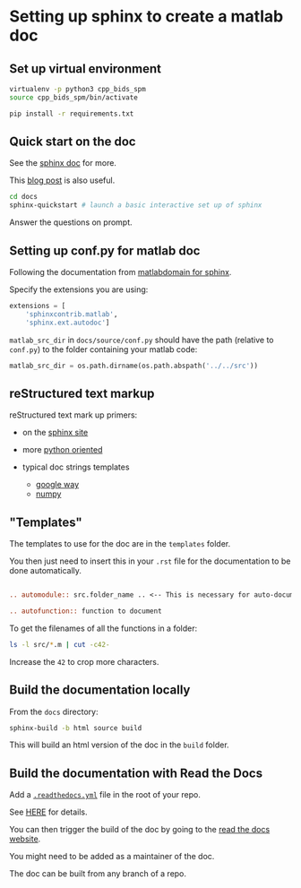 # Setting up sphinx to create a matlab doc

## Set up virtual environment

```bash
virtualenv -p python3 cpp_bids_spm
source cpp_bids_spm/bin/activate

pip install -r requirements.txt
```

## Quick start on the doc

See the [sphinx doc](https://www.sphinx-doc.org/en/master/usage/quickstart.html)
for more.

This
[blog post](https://medium.com/@richdayandnight/a-simple-tutorial-on-how-to-document-your-python-project-using-sphinx-and-rinohtype-177c22a15b5b)
is also useful.

```bash
cd docs
sphinx-quickstart # launch a basic interactive set up of sphinx
```

Answer the questions on prompt.

## Setting up conf.py for matlab doc

Following the documentation from
[matlabdomain for sphinx](https://github.com/sphinx-contrib/matlabdomain).

Specify the extensions you are using:

```python
extensions = [
    'sphinxcontrib.matlab',
    'sphinx.ext.autodoc']
```

`matlab_src_dir` in `docs/source/conf.py` should have the path (relative to
`conf.py`) to the folder containing your matlab code:

```python
matlab_src_dir = os.path.dirname(os.path.abspath('../../src'))
```

## reStructured text markup

reStructured text mark up primers:

-   on the [sphinx site](https://www.sphinx-doc.org/en/master/usage/restructuredtext/basics.html)

-   more
    [python oriented](https://pythonhosted.org/an_example_pypi_project/sphinx.html)

-   typical doc strings templates
    -   [google way](https://www.sphinx-doc.org/en/master/usage/extensions/example_google.html)
    -   [numpy](https://www.sphinx-doc.org/en/master/usage/extensions/example_numpy.html#example-numpy)

## "Templates"

The templates to use for the doc are in the `templates` folder.

You then just need to insert this in your `.rst` file for the documentation to
be done automatically.

```rst

.. automodule:: src.folder_name .. <-- This is necessary for auto-documenting the rest

.. autofunction:: function to document

```

To get the filenames of all the functions in a folder:

``` bash
ls -l src/*.m | cut -c42-
```

Increase the `42` to crop more characters.

## Build the documentation locally

From the `docs` directory:

```bash
sphinx-build -b html source build
```

This will build an html version of the doc in the `build` folder.

## Build the documentation with Read the Docs

Add a [`.readthedocs.yml`](../.readthedocs.yml) file in the root of your repo.

See [HERE](https://docs.readthedocs.io/en/stable/config-file/v2.html) for
details.

You can then trigger the build of the doc by going to the
[read the docs website](https://readthedocs.org).

You might need to be added as a maintainer of the doc.

The doc can be built from any branch of a repo.
